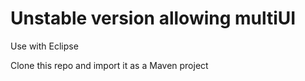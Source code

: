 # Unstable version allowing multiUI #

Use with Eclipse

Clone this repo and import it as a Maven project



